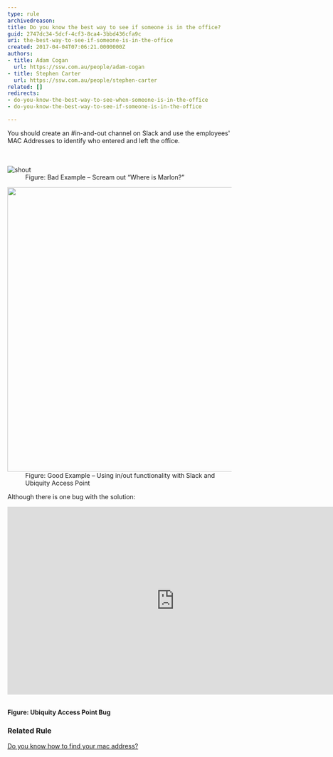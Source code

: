 ```yaml
---
type: rule
archivedreason: 
title: Do you know the best way to see if someone is in the office?
guid: 2747dc34-5dcf-4cf3-8ca4-3bbd436cfa9c
uri: the-best-way-to-see-if-someone-is-in-the-office
created: 2017-04-04T07:06:21.0000000Z
authors:
- title: Adam Cogan
  url: https://ssw.com.au/people/adam-cogan
- title: Stephen Carter
  url: https://ssw.com.au/people/stephen-carter
related: []
redirects:
- do-you-know-the-best-way-to-see-when-someone-is-in-the-office
- do-you-know-the-best-way-to-see-if-someone-is-in-the-office

---
```



You should create an&#160;#in-and-out channel on Slack and use the&#160;employees' MAC Addresses to identify who entered and left the office.​<br>
<br><excerpt class='endintro'></excerpt><br>
<dl class="badImage"><dt><img src="/PublishingImages/shout.jpg" alt="shout" /></dt><dd>​​Figure&#58; Bad Example – Scream out “Where is Marlon?”<br></dd></dl><dl class="goodImage"><dt><img src="/PublishingImages/Slack-in-out.jpg" unselectable="on" alt="" style="width&#58;750px;height&#58;639px;" /></dt><dd>​Figure&#58; Good Example – Using in/out functionality with Slack and Ubiquity Access Point<br></dd></dl><p class="ssw15-rteElement-P">Although there is one bug with the solution&#58;<br></p><div class="ms-rtestate-read ms-rte-embedcode ms-rte-embedil ms-rtestate-notify">
   <iframe width="750" height="422" src="https&#58;//www.youtube.com/embed/F5CPH03WPMU" frameborder="0"></iframe>&#160;</div><p class="ssw15-rteElement-P">
   <strong>​​Figure&#58; Ubiquity Access Point Bug</strong><br></p><h3 class="ssw15-rteElement-H3">Related Rule</h3><p class="ssw15-rteElement-P">
   <a href="/_layouts/15/FIXUPREDIRECT.ASPX?WebId=3dfc0e07-e23a-4cbb-aac2-e778b71166a2&amp;TermSetId=07da3ddf-0924-4cd2-a6d4-a4809ae20160&amp;TermId=17abae95-1614-4d0a-9003-e793088bdd7d">Do you know how to find your mac address?​</a><b></b><br><b>​</b><br></p>


